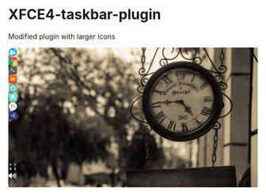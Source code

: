# XFCE4-taskbar-plugin
Modified plugin with larger icons

![Screenshot](Screenshot_2019-02-14_17-14-30.png)

